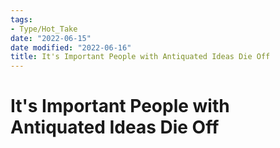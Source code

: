 ```yaml
---
tags:
- Type/Hot_Take
date: "2022-06-15"
date modified: "2022-06-16"
title: It's Important People with Antiquated Ideas Die Off
---
```


# It's Important People with Antiquated Ideas Die Off
